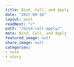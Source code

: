 ```yaml
---
title: Bind, Call, and Apply
date: "2017-09-16"
layout: post
readNext: "/"
path: "/bind-call-apply/"
meta: Bind, Call, and Apply 
featured_image: null
share_image: null
categories:
- note
- story
---
```

